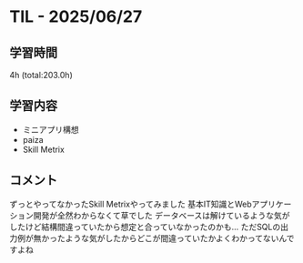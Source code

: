 # TIL - 2025/06/27

## 学習時間
4h (total:203.0h)

## 学習内容
- ミニアプリ構想
- paiza
- Skill Metrix

## コメント
ずっとやってなかったSkill Metrixやってみました
基本IT知識とWebアプリケーション開発が全然わからなくて草でした 
データベースは解けているような気がしたけど結構間違っていたから想定と合っていなかったのかも…
ただSQLの出力例が無かったような気がしたからどこが間違っていたかよくわかってないんですよね 
